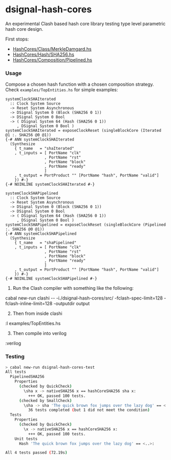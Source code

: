 # dsignal-hash-cores

An experimental Clash based hash core library testing type level parametric hash core design.

First stops:

- [HashCores/Class/MerkleDamgard.hs](https://github.com/blaxill/dsignal-hash-cores/blob/master/src/Clash/HashCores/Class/MerkleDamgard.hs)
- [HashCores/Hash/SHA256.hs](https://github.com/blaxill/dsignal-hash-cores/blob/master/src/Clash/HashCores/Hash/SHA256.hs)
- [HashCores/Composition/Pipelined.hs](https://github.com/blaxill/dsignal-hash-cores/blob/master/src/Clash/HashCores/Composition/Pipelined.hs)

### Usage

Compose a chosen hash function with a chosen composition strategy. Check `examples/TopEntities.hs` for simple examples:

~~~
systemClockSHAIterated
  :: Clock System Source
  -> Reset System Asynchronous
  -> DSignal System 0 (Block (SHA256 0 1))
  -> DSignal System 0 Bool
  -> ( DSignal System 64 (Hash (SHA256 0 1))
     , DSignal System 0 Bool )
systemClockSHAIterated = exposeClockReset (singleBlockCore (Iterated @1 :. SHA256 @0 @1))
{-# ANN systemClockSHAIterated
  (Synthesize
    { t_name   = "shaIterated"
    , t_inputs = [ PortName "clk"
                 , PortName "rst"
                 , PortName "block"
                 , PortName "ready"
                 ]
    , t_output = PortProduct "" [PortName "hash", PortName "valid"]
    }) #-}
{-# NOINLINE systemClockSHAIterated #-}

systemClockSHAPipelined
  :: Clock System Source
  -> Reset System Asynchronous
  -> DSignal System 0 (Block (SHA256 0 1))
  -> DSignal System 0 Bool
  -> ( DSignal System 64 (Hash (SHA256 0 1))
     , DSignal System 0 Bool )
systemClockSHAPipelined = exposeClockReset (singleBlockCore (Pipelined :. SHA256 @0 @1))
{-# ANN systemClockSHAPipelined
  (Synthesize
    { t_name   = "shaPipelined"
    , t_inputs = [ PortName "clk"
                 , PortName "rst"
                 , PortName "block"
                 , PortName "ready"
                 ]
    , t_output = PortProduct "" [PortName "hash", PortName "valid"]
    }) #-}
{-# NOINLINE systemClockSHAPipelined #-}
~~~

1. Run the Clash compiler with something like the following:

  cabal new-run clashi -- -i./dsignal-hash-cores/src/ -fclash-spec-limit=128 -fclash-inline-limit=128 -outputdir output

2. Then from inside clashi

  :l examples/TopEntities.hs

3. Then compile into verilog

  :verilog

### Testing

```bash
> cabal new-run dsignal-hash-cores-test
All tests
  PipelinedSHA256
    Properties
      (checked by QuickCheck)
        \sha x -> nativeSHA256 x == hashCoreSHA256 sha x:                  OK (72.19s
          +++ OK, passed 100 tests.
      (checked by SmallCheck)
        \sha -> sha 'The quick brown fox jumps over the lazy dog' == <..>: OK (9.68s)
          36 tests completed (but 1 did not meet the condition)
  Tests
    Properties
      (checked by QuickCheck)
        \x -> nativeSHA256 x == hashCoreSHA256 x:                          OK (1.21s)
          +++ OK, passed 100 tests.
    Unit tests
      Hash 'The quick brown fox jumps over the lazy dog' == <..>:          OK (0.01s)

All 4 tests passed (72.19s)
```

